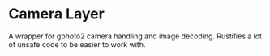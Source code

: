 # Camera Layer

A wrapper for gphoto2 camera handling and image decoding. Rustifies a lot of unsafe code to be easier to work with.